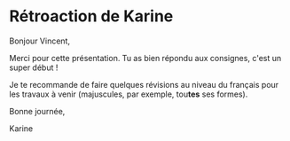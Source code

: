 # Rétroaction de Karine

Bonjour Vincent,

Merci pour cette présentation. Tu as bien répondu aux consignes, c'est un super début ! 

Je te recommande de faire quelques révisions au niveau du français pour les travaux à venir (majuscules, par exemple, tou**tes** ses formes).

Bonne journée,

Karine
